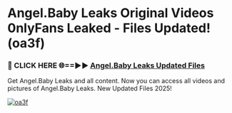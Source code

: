 # Angel.Baby Leaks Original Videos 0nlyFans Leaked - Files Updated! (oa3f)

<h3>🔴 CLICK HERE 🌐==►► <a href="https://tinyurl.com/4seja8ks" rel="nofollow">Angel.Baby Leaks Updated Files</a></h3>

Get Angel.Baby Leaks and all content. Now you can access all videos and pictures of Angel.Baby Leaks. New Updated Files 2025!

[![oa3f](https://i.imgur.com/EWjZXRe.gif)](https://tinyurl.com/4seja8ks)
